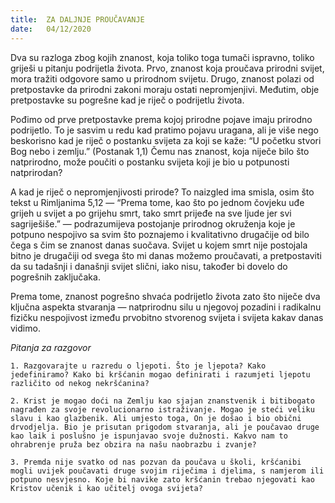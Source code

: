 ```yaml
---
title:  ZA DALJNJE PROUČAVANJE
date:   04/12/2020
---
```


Dva su razloga zbog kojih znanost, koja toliko toga tumači ispravno, toliko griješi u pitanju podrijetla života. Prvo, znanost koja proučava prirodni svijet, mora tražiti odgovore samo u prirodnom svijetu. Drugo, znanost polazi od pretpostavke da prirodni zakoni moraju ostati nepromjenjivi. Međutim, obje pretpostavke su pogrešne kad je riječ o podrijetlu života.

Pođimo od prve pretpostavke prema kojoj prirodne pojave imaju prirodno podrijetlo. To je sasvim u redu kad pratimo pojavu uragana, ali je više nego beskorisno kad je riječ o postanku svijeta za koji se kaže: “U početku stvori Bog nebo i zemlju.” (Postanak 1,1) Čemu nas znanost, koja niječe bilo što natprirodno, može poučiti o postanku svijeta koji je bio u potpunosti natprirodan?

A kad je riječ o nepromjenjivosti prirode? To naizgled ima smisla, osim što tekst u Rimljanima 5,12 — “Prema tome, kao što po jednom čovjeku uđe grijeh u svijet a po grijehu smrt, tako smrt prijeđe na sve ljude jer svi sagriješiše.” — podrazumijeva postojanje prirodnog okruženja koje je potpuno nespojivo sa svim što poznajemo i kvalitativno drugačije od bilo čega s čim se znanost danas suočava. Svijet u kojem smrt nije postojala bitno je drugačiji od svega što mi danas možemo proučavati, a pretpostaviti da su tadašnji i današnji svijet slični, iako nisu, također bi dovelo do pogrešnih zaključaka.

Prema tome, znanost pogrešno shvaća podrijetlo života zato što niječe dva ključna aspekta stvaranja — natprirodnu silu u njegovoj pozadini i radikalnu fizičku nespojivost između prvobitno stvorenog svijeta i svijeta kakav danas vidimo.

*Pitanja za razgovor*

`1.	Razgovarajte u razredu o ljepoti. Što je ljepota? Kako jedefiniramo? Kako bi kršćanin mogao definirati i razumjeti ljepotu različito od nekog nekršćanina?`

`2.	Krist je mogao doći na Zemlju kao sjajan znanstvenik i bitibogato nagrađen za svoje revolucionarno istraživanje. Mogao je steći veliku slavu i kao glazbenik. Ali umjesto toga, On je došao i bio obični drvodjelja. Bio je prisutan prigodom stvaranja, ali je poučavao druge kao laik i poslušno je ispunjavao svoje dužnosti. Kakvo nam to ohrabrenje pruža bez obzira na našu naobrazbu i zvanje?`

`3.	Premda nije svatko od nas pozvan da poučava u školi, kršćanibi mogli uvijek poučavati druge svojim riječima i djelima, s namjerom ili potpuno nesvjesno. Koje bi navike zato kršćanin trebao njegovati kao Kristov učenik i kao učitelj ovoga svijeta?`